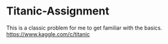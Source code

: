 # Titanic-Assignment
This is a classic problem for me to get familiar with the basics.
https://www.kaggle.com/c/titanic
